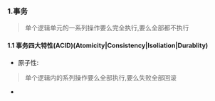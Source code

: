 ### 1.事务
> 单个逻辑单元的一系列操作要么完全执行,要么全部都不执行

#### 1.1 事务四大特性(ACID)(Atomicity|Consistency|Isoliation|Durablity)
- 原子性:
> 单个逻辑内的系列操作要么全部执行,要么失败全部回滚

- 
